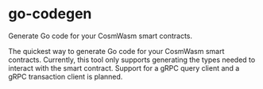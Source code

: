 # go-codegen

Generate Go code for your CosmWasm smart contracts.

<!-- Add svg and banners here -->

<!-- ``` -->
<!-- installation script here -->
<!-- ``` -->

The quickest way to generate Go code for your CosmWasm smart contracts. Currently, this tool only supports generating the types needed to interact
with the smart contract. Support for a gRPC query client and a gRPC transaction client is planned.
